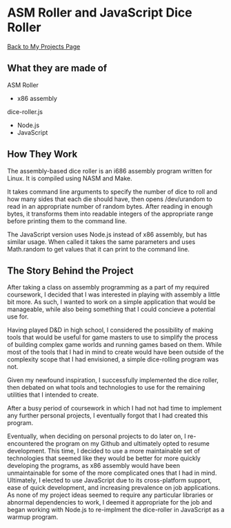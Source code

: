 # ASM Roller and JavaScript Dice Roller

[Back to My Projects Page](projects.html)

## What they are made of

ASM Roller
- x86 assembly

dice-roller.js
- Node.js
- JavaScript


## How They Work

The assembly-based dice roller is an i686 assembly program written for Linux.  It is compiled using NASM and Make.

It takes command line arguments to specify the number of dice to roll and how many sides that each die should have, then opens /dev/urandom to read in an appropriate number of random bytes.  After reading in enough bytes, it transforms them into readable integers of the appropriate range before printing them to the command line.

The JavaScript version uses Node.js instead of x86 assembly, but has similar usage.  When called it takes the same parameters and uses Math.random to get values that it can print to the command line.


## The Story Behind the Project

After taking a class on assembly programming as a part of my required coursework, I decided that I was interested in playing with assembly a little bit more.  As such, I wanted to work on a simple application that would be manageable, while also being something that I could concieve a potential use for.  

Having played D&D in high school, I considered the possibility of making tools that would be useful for game masters to use to simplify the process of building complex game worlds and running games based on them.  While most of the tools that I had in mind to create would have been outside of the complexity scope that I had envisioned, a simple dice-rolling program was not.

Given my newfound inspiration, I successfully implemented the dice roller, then debated on what tools and technologies to use for the remaining utilities that I intended to create.

After a busy period of coursework in which I had not had time to implement any further personal projects, I eventually forgot that I had created this program.

Eventually, when deciding on personal projects to do later on, I re-encountered the program on my Github and ultimately opted to resume development.  This time, I decided to use a more maintainable set of technologies that seemed like they would be better for more quickly developing the programs, as x86 assembly would have been unmaintainable for some of the more complicated ones that I had in mind.  Ultimately, I elected to use JavaScript due to its cross-platform support, ease of quick development, and increasing prevalence on job applications.  As none of my project ideas seemed to require any particular libraries or abnormal dependencies to work, I deemed it appropriate for the job and began working with Node.js to re-implment the dice-roller in JavaScript as a warmup program.
